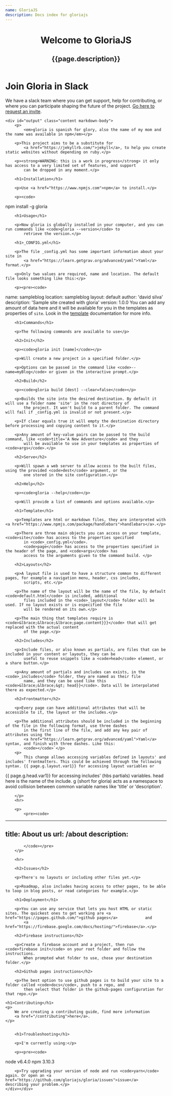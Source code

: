 ```yaml
---
name: GloriaJS
description: Docs index for gloriajs
---
```

<header>
    <div class="inner">
    <h1>Welcome to GloriaJS</h1>
    <h2>{{page.description}}</h2>
    </div>
</header>

<div class="container">
    <h1>Join Gloria in Slack</h1>
    <p>We have a slack team where you can get support, help for contributing, or where you can
        participate shaping the future of the project.
        <a href="http://slack.gloriajs.com">Go here to request an invite</a>.
    </p>

    <div id="output" class="content markdown-body">
        <p>
            <em>gloria is spanish for glory, also the name of my mom and the name was available in npm</em></p>

        <p>This project aims to be a substitute for
            <a href="https://jekyllrb.com/">jekyll</a>, to help you create static websites without depending on ruby.</p>

        <p><strong>WARNING: this is a work in progress</strong> it only has access to a very limited set of features, and support
            can be dropped in any moment.</p>

        <h1>Installation</h1>

        <p>Use <a href="https://www.npmjs.com">npm</a> to install.</p>

        <p><code>
npm install -g gloria
</code></p>

        <h1>Usage</h1>

        <p>Now gloria is globally installed in your computer, and you can run commands like <code>gloria --version</code> to
            retrieve the version.</p>

        <h1>_CONFIG.yml</h1>

        <p>The file _config.yml has some important information about your site in
            <a href="https://learn.getgrav.org/advanced/yaml">Yaml</a> format.</p>

        <p>Only two values are required, name and location. The default file looks something like this:</p>

        <p><pre><code>
name: sampleblog
location: sampleblog
layout: default
author: 'david silva'
description: 'Sample site created with gloria'
version: 1.0.0
</code></pre>
    You can add any amount of data here and it will be available for you in the templates as properties of <code>site</code>.
            Look in the <a href="#template">template</a> documentation for more info.</p>

        <h1>Commands</h1>

        <p>The following commands are available to use</p>

        <h2>Init</h2>

        <p><code>gloria init [name]</code></p>

        <p>Will create a new project in a specified folder.</p>

        <p>Options can be passed in the command like <code>--name=myBlog</code> or given in the interactive prompt.</p>

        <h2>Build</h2>

        <p><code>gloria build [dest] --clear=false</code></p>

        <p>Builds the site into the desired destination. By default it will use a folder name 'site' in the root directory of
            the project. It won't build to a parent folder. The command will fail if _config.yml is invalid or not present.</p>

        <p>If clear equals true it will empty the destination directory before processing and copying content to it.</p>

        <p>Any amount of key-value pairs can be passed to the build command, like <code>title='A New Adventure</code> and they
            will be available to use in your templates as properties of <code>args</code>.</p>

        <h2>Serve</h2>

        <p>Will spawn a web server to allow access to the built files, using the provided <code>dest</code> argument, or the
            one stored in the site configuration.</p>

        <h2>Help</h2>

        <p><code>gloria --help</code></p>

        <p>Will provide a list of commands and options available.</p>

        <h1>Template</h1>

        <p>Templates are html or markdown files, they are interpreted with <a href="https://www.npmjs.com/package/handlebars">handlebars</a>.</p>

        <p>There are three main objects you can access on your template, <code>site</code> has access to the properties specified
            in <code>_config.yml</code>.
            <code>page</code> has access to the properties specified in the header of the page, and <code>args</code> has
            access to the arguments given to the command build. </p>

        <h2>Layouts</h2>

        <p>A layout file is used to have a structure common to different pages, for example a navigation menu, header, css includes,
            scripts, etc.</p>

        <p>The name of the layout will be the name of the file, by default <code>default.html</code> is included, additional
            files included in the <code>_layout</code> folder will be used. If no layout exists or is especified the file
            will be rendered on its own.</p>

        <p>The main thing that templates require is <code>&lbrace;&lbrace;&lbrace;page.content}}}</code> that will get replaced with the actual content
            of the page.</p>

        <h2>Includes</h2>

        <p>Include files, or also known as partials, are files that can be included in your content or layouts, they can be
            useful to reuse snippets like a <code>head</code> element, or a share button.</p>

        <p>Any amount of partials and includes can exists, in the <code>_includes</code> folder, they are named as their file
            name, and they can be used like this <code>&lbrace;&lbrace;&gt; head}}</code>. Data will be interpolated there as expected.</p>

        <h2>Frontmatter</h2>

        <p>Every page can have additional attributes that will be accessible to it, the layout or the includes.</p>

        <p>The additional attributes should be included in the beginning of the file in the following format, use three dashes
            in the first line of the file, and add any key pair of attributes using the
            <a href="https://learn.getgrav.org/advanced/yaml">Yaml</a> syntax, and finish with three dashes. Like this:
            <code></code>`</p>
        <p>
            This change allows accessing variables defined in layouts' and includes' frontmatters. This could be achieved through the following syntax. {{ page.g.layout.var1}} for accessing layout variables or
{{ page.g.head.var1}} for accessing includes' (hbs partials) variables. head here is the name of the include. g (short for gloria) acts as a namespace to avoid collision between common variable names like 'title' or 'description'.

        </p>
        <hr>

        <p>
            <pre><code>
---
title: About us
url: /about
description:
---
            </code></pre>
        </p>

        <hr>

        <h2>Issues</h2>

        <p>There's no layouts or including other files yet.</p>

        <p>Roadmap, also includes having access to other pages, to be able to loop in blog posts, or read categories for example.</p>

        <h1>Deployment</h1>

        <p>You can use any service that lets you host HTML or static sites. The quickest ones to get working are <a href="https://pages.github.com/">github pages</a>            and
            <a href="https://firebase.google.com/docs/hosting/">firebase</a>.</p>

        <h2>Firebase instructions</h2>

        <p>Create a firebase account and a project, then run <code>firebase init</code> on your root folder and follow the instructions.
            When prompted what folder to use, chose your destination folder.</p>

        <h2>Github pages instructions</h2>

        <p>The best option to use github pages is to build your site to a folder called <code>docs</code>, push to a repo, and
            then select that folder in the github-pages configuration for that repo.</p>

    <h1>Contributing</h1>
    <p>
        We are creating a contributing guide, find more information
        <a href="/contributing">here</a>.
    </p>


        <h1>Troubleshooting</h1>

        <p>I'm currently using:</p>

        <p><pre><code>
node v6.4.0
npm 3.10.3
</code></pre></p>

        <p>Try upgrading your version of node and run <code>yarn</code> again. Or open an <a href="https://github.com/gloriajs/gloria/issues">issue</a>            describing your problem.</p>
    </div></div>

</div>